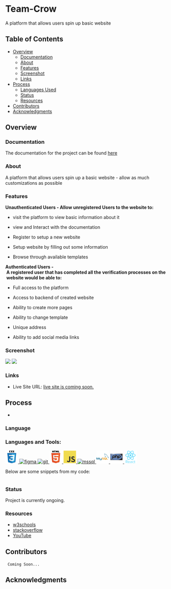 # Team-Crow
A platform that allows users spin up basic website
 ## Table of Contents 
  
- [Overview](#overview) 
    - [Documentation](#documentation) 
    - [About](#about) 
    - [Features](#features) 
    - [Screenshot](#screenshot) 
    - [Links](#links) 
- [Process](#process) 
    - [Languages Used](#language) 
    - [Status](#status) 
    - [Resources](#resources) 
- [Contributors](#contributors) 
- [Acknowledgments](#acknowledgments) 
  
 ## Overview 
  
 ### Documentation 
  
 The documentation for the project can be found [here](https://docs.google.com/document/d/1bAC8SA4oRWiUVSE1V6M7vfbzWTZvqheq-qBEUF9HYHM/edit) 
  
 ### About 
  
A platform that allows users spin up a basic website - allow as much customizations as possible 
  
### Features 
  
**Unauthenticated Users - Allow unregistered Users to the website to:** 
  
 - visit the platform to view basic information about it 

 - view and Interact with the documentation 

 - Register to setup a new website
 - Setup website by filling out some information
 - Browse through available templates

  
**Authenticated Users - A registered user that has completed all the verification processes on the website would be able to:**
  
 - Full access to the platform 

 - Access to backend of created website 
 - Ability to create more pages
 - Ability to change template
 - Unique address
 - Ability to add social media links
 
  
 ### Screenshot 
  
 ![](./) 
 ![](./) 
  
 ### Links 
- Live Site URL: [live site is coming soon.](https://google.com) 
  
 ## Process  
  - 
  
### Language 
  
<h3 align="left">Languages and Tools:</h3>
<p align="left"> <a href="https://www.w3schools.com/css/" target="_blank" rel="noreferrer"> <img src="https://raw.githubusercontent.com/devicons/devicon/master/icons/css3/css3-original-wordmark.svg" alt="css3" width="40" height="40"/> </a> <a href="https://www.figma.com/" target="_blank" rel="noreferrer"> <img src="https://www.vectorlogo.zone/logos/figma/figma-icon.svg" alt="figma" width="40" height="40"/> </a> <a href="https://git-scm.com/" target="_blank" rel="noreferrer"> <img src="https://www.vectorlogo.zone/logos/git-scm/git-scm-icon.svg" alt="git" width="40" height="40"/> </a> <a href="https://www.w3.org/html/" target="_blank" rel="noreferrer"> <img src="https://raw.githubusercontent.com/devicons/devicon/master/icons/html5/html5-original-wordmark.svg" alt="html5" width="40" height="40"/> </a> <a href="https://developer.mozilla.org/en-US/docs/Web/JavaScript" target="_blank" rel="noreferrer"> <img src="https://raw.githubusercontent.com/devicons/devicon/master/icons/javascript/javascript-original.svg" alt="javascript" width="40" height="40"/> </a> <a href="https://www.microsoft.com/en-us/sql-server" target="_blank" rel="noreferrer"> <img src="https://www.svgrepo.com/show/303229/microsoft-sql-server-logo.svg" alt="mssql" width="40" height="40"/> </a> <a href="https://www.mysql.com/" target="_blank" rel="noreferrer"> <img src="https://raw.githubusercontent.com/devicons/devicon/master/icons/mysql/mysql-original-wordmark.svg" alt="mysql" width="40" height="40"/> </a> <a href="https://www.php.net" target="_blank" rel="noreferrer"> <img src="https://raw.githubusercontent.com/devicons/devicon/master/icons/php/php-original.svg" alt="php" width="40" height="40"/> </a>  <a href="https://reactjs.org/" target="_blank" rel="noreferrer"> <img src="https://raw.githubusercontent.com/devicons/devicon/master/icons/react/react-original-wordmark.svg" alt="react" width="40" height="40"/> </a> </p>
  
 
 Below are some snippets from my code: 
  
 ```css 

 ``` 
  
### Status 
  
 Project is currently ongoing. 
  
  
### Resources 
  
- [w3schools](https://www.w3schools.com) 
- [stackoverflow](https://www.stackoverflow.com) 
- [YouTube](https://www.youtube.com) 
  
## Contributors  
 ` Coming Soon...`

## Acknowledgments
